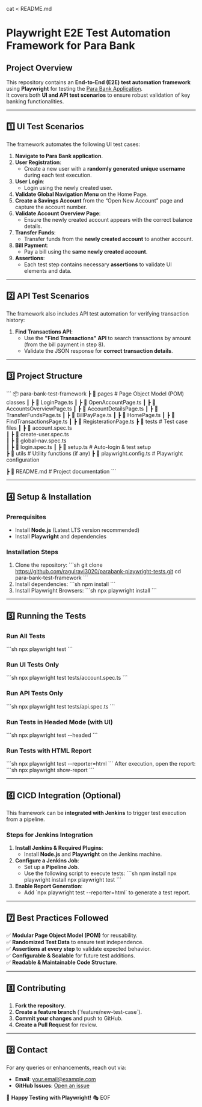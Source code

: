 cat <<EOF > README.md
# Playwright E2E Test Automation Framework for Para Bank

## **Project Overview**
This repository contains an **End-to-End (E2E) test automation framework** using **Playwright** for testing the [Para Bank Application](https://parabank.parasoft.com/).  
It covers both **UI and API test scenarios** to ensure robust validation of key banking functionalities.

---

## **1️⃣ UI Test Scenarios**
The framework automates the following UI test cases:

1. **Navigate to Para Bank application**.
2. **User Registration**:  
   - Create a new user with a **randomly generated unique username** during each test execution.
3. **User Login**:  
   - Login using the newly created user.
4. **Validate Global Navigation Menu** on the Home Page.
5. **Create a Savings Account** from the “Open New Account” page and capture the account number.
6. **Validate Account Overview Page**:  
   - Ensure the newly created account appears with the correct balance details.
7. **Transfer Funds**:  
   - Transfer funds from the **newly created account** to another account.
8. **Bill Payment**:  
   - Pay a bill using the **same newly created account**.
9. **Assertions**:  
   - Each test step contains necessary **assertions** to validate UI elements and data.

---

## **2️⃣ API Test Scenarios**
The framework also includes API test automation for verifying transaction history:

1. **Find Transactions API**:  
   - Use the **"Find Transactions" API** to search transactions by amount (from the bill payment in step 8).
   - Validate the JSON response for **correct transaction details**.

---

## **3️⃣ Project Structure**
\`\`\`
📦 para-bank-test-framework
 ┣ 📂 pages               # Page Object Model (POM) classes
 ┃ ┣ 📜 LoginPage.ts
 ┃ ┣ 📜 OpenAccountPage.ts
 ┃ ┣ 📜 AccountsOverviewPage.ts
 ┃ ┣ 📜 AccountDetailsPage.ts
 ┃ ┣ 📜 TransferFundsPage.ts
 ┃ ┣ 📜 BillPayPage.ts
 ┃ ┣ 📜 HomePage.ts
 ┃ ┣ 📜 FindTransactionsPage.ts
 ┃ ┣ 📜 RegisterationPage.ts
 ┣ 📂 tests               # Test case files
 ┃ ┣ 📜 account.spec.ts   
 ┃ ┣ 📜 create-user.spec.ts       
 ┃ ┣ 📜 global-nav.spec.ts       
 ┃ ┣ 📜 login.spec.ts
 ┃ ┣ 📜 setup.ts            # Auto-login & test setup       
 ┣ 📂 utils               # Utility functions (if any)
 ┣ 📜 playwright.config.ts # Playwright configuration
 
 ┣ 📜 README.md           # Project documentation
\`\`\`

---

## **4️⃣ Setup & Installation**
### **Prerequisites**
- Install **Node.js** (Latest LTS version recommended)
- Install **Playwright** and dependencies

### **Installation Steps**
1. Clone the repository:
   \`\`\`sh
   git clone https://github.com/ragulravi3020/parabank-playwright-tests.git
   cd para-bank-test-framework
   \`\`\`
2. Install dependencies:
   \`\`\`sh
   npm install
   \`\`\`
3. Install Playwright Browsers:
   \`\`\`sh
   npx playwright install
   \`\`\`

---

## **5️⃣ Running the Tests**
### **Run All Tests**
\`\`\`sh
npx playwright test
\`\`\`

### **Run UI Tests Only**
\`\`\`sh
npx playwright test tests/account.spec.ts
\`\`\`

### **Run API Tests Only**
\`\`\`sh
npx playwright test tests/api.spec.ts
\`\`\`

### **Run Tests in Headed Mode (with UI)**
\`\`\`sh
npx playwright test --headed
\`\`\`

### **Run Tests with HTML Report**
\`\`\`sh
npx playwright test --reporter=html
\`\`\`
After execution, open the report:
\`\`\`sh
npx playwright show-report
\`\`\`

---

## **6️⃣ CICD Integration (Optional)**
This framework can be **integrated with Jenkins** to trigger test execution from a pipeline.

### **Steps for Jenkins Integration**
1. **Install Jenkins & Required Plugins**:
   - Install **Node.js** and **Playwright** on the Jenkins machine.
2. **Configure a Jenkins Job**:
   - Set up a **Pipeline Job**.
   - Use the following script to execute tests:
     \`\`\`sh
     npm install
     npx playwright install
     npx playwright test
     \`\`\`
3. **Enable Report Generation**:
   - Add \`npx playwright test --reporter=html\` to generate a test report.

---

## **7️⃣ Best Practices Followed**
✅ **Modular Page Object Model (POM)** for reusability.  
✅ **Randomized Test Data** to ensure test independence.  
✅ **Assertions at every step** to validate expected behavior.  
✅ **Configurable & Scalable** for future test additions.  
✅ **Readable & Maintainable Code Structure**.  

---

## **8️⃣ Contributing**
1. **Fork the repository**.
2. **Create a feature branch** (\`feature/new-test-case\`).
3. **Commit your changes** and push to GitHub.
4. **Create a Pull Request** for review.

---

## **9️⃣ Contact**
For any queries or enhancements, reach out via:
- **Email**: your.email@example.com
- **GitHub Issues**: [Open an issue](https://github.com/ragulravi3020/parabank-playwright-tests/issues)

🚀 **Happy Testing with Playwright!** 🎭
EOF
